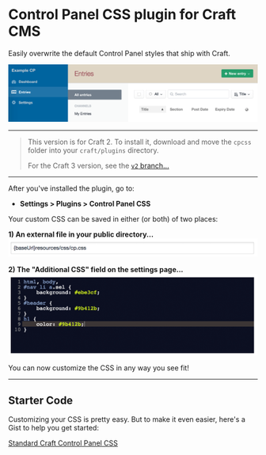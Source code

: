 Control Panel CSS plugin for Craft CMS
======================================

Easily overwrite the default Control Panel styles that ship with Craft.

![](README-images/example-header.png)

***

>This version is for Craft 2. To install it, download and move the `cpcss` folder into your `craft/plugins` directory.
>
>For the Craft 3 version, see the [`v2` branch...](https://github.com/doublesecretagency/craft-cpcss/tree/v2)

***

After you've installed the plugin, go to:

- **Settings > Plugins > Control Panel CSS**

Your custom CSS can be saved in either (or both) of two places:

**1) An external file in your public directory...**
![](README-images/example-cssFile.png)

**2) The "Additional CSS" field on the settings page...**
![](README-images/example-additionalCss.png)

You can now customize the CSS in any way you see fit!

***

## Starter Code

Customizing your CSS is pretty easy. But to make it even easier, here's a Gist to help you get started:

[Standard Craft Control Panel CSS](https://gist.github.com/lindseydiloreto/50643ea5635b4e8aaa74)
